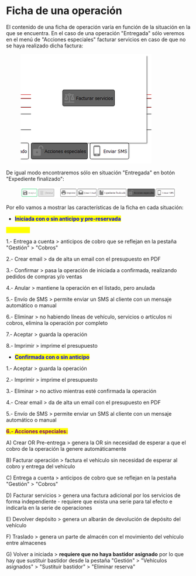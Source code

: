 # Ficha de una operación

El contenido de una ficha de operación varía en función de la situación en la que se encuentra. En el caso de una operación "Entregada" sólo veremos en el menú de "Acciones especiales" facturar servicios en caso de que no se haya realizado dicha factura:

<figure><img src="../../../../.gitbook/assets/imagen (37).png" alt=""><figcaption></figcaption></figure>

De igual modo encontraremos sólo en situación "Entregada" en botón "Expediente finalizado":

<figure><img src="../../../../.gitbook/assets/imagen (1).png" alt=""><figcaption></figcaption></figure>

Por ello vamos a mostrar las características de la ficha en cada situación:

* <mark style="color:blue;">**Iniciada con o sin anticipo y pre-reservada**</mark>

<mark style="color:yellow;">**Opciones**</mark>

1.- Entrega a cuenta > anticipos de cobro que se reflejan en la pestaña "Gestión" > "Cobros"

2.- Crear email > da de alta un email con el presupuesto en PDF

3.- Confirmar > pasa la operación de iniciada a confirmada, realizando pedidos de compras y/o ventas

4.- Anular > mantiene la operación en el listado, pero anulada

5.- Envío de SMS > permite enviar un SMS al cliente con un mensaje automático o manual

6.- Eliminar > no habiendo líneas de vehículo, servicios o artículos ni cobros, elimina la operación por completo

7.- Aceptar > guarda la operación

8.- Imprimir > imprime el presupuesto

* <mark style="color:blue;">**Confirmada con o sin anticipo**</mark>

1.- Aceptar > guarda la operación

2.- Imprimir > imprime el presupuesto

3.- Eliminar > no activo mientras esté confirmada la operación

4.- Crear email > da de alta un email con el presupuesto en PDF

5.- Envío de SMS > permite enviar un SMS al cliente con un mensaje automático o manual

<mark style="color:purple;">**6.- Acciones especiales:**</mark>

A) Crear OR Pre-entrega > genera la OR sin necesidad de esperar a que el cobro de la operación la genere automáticamente

B) Facturar operación > factura el vehículo sin necesidad de esperar al cobro y entrega del vehículo

C) Entrega a cuenta > anticipos de cobro que se reflejan en la pestaña "Gestión" > "Cobros"

D) Facturar servicios > genera una factura adicional por los servicios de forma independiente - requiere que exista una serie para tal efecto e indicarla en la serie de operaciones

E) Devolver depósito > genera un albarán de devolución de depósito del vehículo

F) Traslado > genera un parte de almacén con el movimiento del vehículo entre almacenes

G) Volver a iniciada > **requiere que no haya bastidor asignado** por lo que hay que sustituir bastidor desde la pestaña "Gestión" > "Vehículos asignados" > "Sustituir bastidor" > "Eliminar reserva"
